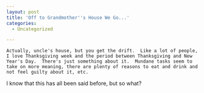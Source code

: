 ```yaml
---
layout: post
title: 'Off to Grandmother''s House We Go...'
categories:
  - Uncategorized

---
```



    Actually, uncle's house, but you get the drift.  Like a lot of people, I love Thanksgiving week and the period between Thanksgiving and New Year's Day.  There's just something about it.  Mundane tasks seem to take on more meaning, there are plenty of reasons to eat and drink and not feel guilty about it, etc.  

I know that this has all been said before, but so what? 

    
  
